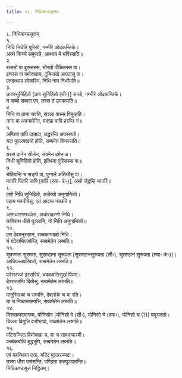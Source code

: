 ```yaml
---
title: ०८. निधिकण्डसुत्तम्

---
```

८. निधिकण्डसुत्तम्  
१.  
निधिं निधेति पुरिसो, गम्भीरे ओदकन्तिके।  
अत्थे किच्चे समुप्पन्ने, अत्थाय मे भविस्सति॥  
२.  
राजतो वा दुरुत्तस्स, चोरतो पीळितस्स वा।  
इणस्स वा पमोक्खाय, दुब्भिक्खे आपदासु वा।  
एतदत्थाय लोकस्मिं, निधि नाम निधीयति॥  
३.  
तावस्सुनिहितो [ताव सुनिहितो (सी॰)] सन्तो, गम्भीरे ओदकन्तिके।  
न सब्बो सब्बदा एव, तस्स तं उपकप्पति॥  
४.  
निधि वा ठाना चवति, सञ्ञा वास्स विमुय्हति।  
नागा वा अपनामेन्ति, यक्खा वापि हरन्ति नं॥  
५.  
अप्पिया वापि दायादा, उद्धरन्ति अपस्सतो।  
यदा पुञ्ञक्खयो होति, सब्बमेतं विनस्सति॥  
६.  
यस्स दानेन सीलेन, संयमेन दमेन च।  
निधी सुनिहितो होति, इत्थिया पुरिसस्स वा॥  
७.  
चेतियम्हि च सङ्घे वा, पुग्गले अतिथीसु वा।  
मातरि पितरि चापि [वापि (स्या॰ कं॰)], अथो जेट्ठम्हि भातरि॥  
८.  
एसो निधि सुनिहितो, अजेय्यो अनुगामिको।  
पहाय गमनीयेसु, एतं आदाय गच्छति॥  
९.  
असाधारणमञ्ञेसं, अचोराहरणो निधि।  
कयिराथ धीरो पुञ्ञानि, यो निधि अनुगामिको॥  
१०.  
एस देवमनुस्सानं, सब्बकामददो निधि।  
यं यदेवाभिपत्थेन्ति, सब्बमेतेन लब्भति॥  
११.  
सुवण्णता सुसरता, सुसण्ठाना सुरूपता [सुसण्ठानसुरूपता (सी॰), सुसण्ठानं सुरूपता (स्या॰ कं॰)]।  
आधिपच्चपरिवारो, सब्बमेतेन लब्भति॥  
१२.  
पदेसरज्जं इस्सरियं, चक्कवत्तिसुखं पियम्।  
देवरज्जम्पि दिब्बेसु, सब्बमेतेन लब्भति॥  
१३.  
मानुस्सिका च सम्पत्ति, देवलोके च या रति।  
या च निब्बानसम्पत्ति, सब्बमेतेन लब्भति॥  
१४.  
मित्तसम्पदमागम्म, योनिसोव [योनिसो वे (सी॰), योनिसो चे (स्या॰), योनिसो च (?)] पयुञ्जतो।  
विज्जा विमुत्ति वसीभावो, सब्बमेतेन लब्भति॥  
१५.  
पटिसम्भिदा विमोक्खा च, या च सावकपारमी।  
पच्चेकबोधि बुद्धभूमि, सब्बमेतेन लब्भति॥  
१६.  
एवं महत्थिका एसा, यदिदं पुञ्ञसम्पदा।  
तस्मा धीरा पसंसन्ति, पण्डिता कतपुञ्ञतन्ति॥  
निधिकण्डसुत्तं निट्ठितम्।  